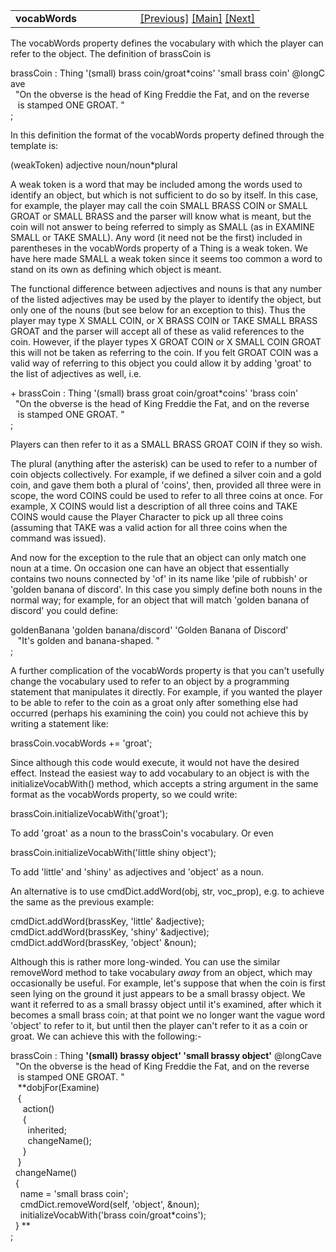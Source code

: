 ---
---
<table width="100%" data-border="0" data-cellspacing="0"
data-cellpadding="3" data-bgcolor="#C0C0C0">
<colgroup>
<col style="width: 50%" />
<col style="width: 50%" />
</colgroup>
<tbody>
<tr>
<td style="text-align: left;"><strong>vocabWords<br />
</strong></td>
<td style="text-align: right;"><a
href="thing-thebasics.html">[Previous]</a> <a
href="generalintroduction.html">[Main]</a> <a
href="initdesc+initspecialdesc.html">[Next]</a></td>
</tr>
</tbody>
</table>

  
The vocabWords property defines the vocabulary with which the player can
refer to the object. The definition of brassCoin is  
  
brassCoin : Thing '(small) brass coin/groat\*coins' 'small brass coin' @longCave  
  "On the obverse is the head of King Freddie the Fat, and on the reverse  
   is stamped ONE GROAT. "  
;  
  
In this definition the format of the vocabWords property defined through
the template is:  
  
(weakToken) adjective noun/noun\*plural  
  
A weak token is a word that may be included among the words used to
identify an object, but which is not sufficient to do so by itself. In
this case, for example, the player may call the coin SMALL BRASS COIN or
SMALL GROAT or SMALL BRASS and the parser will know what is meant, but
the coin will not answer to being referred to simply as SMALL (as in
EXAMINE SMALL or TAKE SMALL). Any word (it need not be the first)
included in parentheses in the vocabWords property of a Thing is a weak
token. We have here made SMALL a weak token since it seems too common a
word to stand on its own as defining which object is meant.  
  
The functional difference between adjectives and nouns is that any
number of the listed adjectives may be used by the player to identify
the object, but only one of the nouns (but see below for an exception to
this). Thus the player may type X SMALL COIN, or X BRASS COIN or TAKE
SMALL BRASS GROAT and the parser will accept all of these as valid
references to the coin. However, if the player types X GROAT COIN or X
SMALL COIN GROAT this will not be taken as referring to the coin. If you
felt GROAT COIN was a valid way of referring to this object you could
allow it by adding 'groat' to the list of adjectives as well, i.e.  
  
+ brassCoin : Thing '(small) brass groat coin/groat\*coins' 'brass coin'   
  "On the obverse is the head of King Freddie the Fat, and on the reverse  
   is stamped ONE GROAT. "  
;  
  
Players can then refer to it as a SMALL BRASS GROAT COIN if they so
wish.  
  
The plural (anything after the asterisk) can be used to refer to a
number of coin objects collectively. For example, if we defined a silver
coin and a gold coin, and gave them both a plural of 'coins', then,
provided all three were in scope, the word COINS could be used to refer
to all three coins at once. For example, X COINS would list a
description of all three coins and TAKE COINS would cause the Player
Character to pick up all three coins (assuming that TAKE was a valid
action for all three coins when the command was issued).  
  
And now for the exception to the rule that an object can only match one
noun at a time. On occasion one can have an object that essentially
contains two nouns connected by 'of' in its name like 'pile of rubbish'
or 'golden banana of discord'. In this case you simply define both nouns
in the normal way; for example, for an object that will match 'golden
banana of discord' you could define:  
  
goldenBanana 'golden banana/discord' 'Golden Banana of Discord'  
   "It's golden and banana-shaped. "  
;  
  
A further complication of the vocabWords property is that you can't
usefully change the vocabulary used to refer to an object by a
programming statement that manipulates it directly. For example, if you
wanted the player to be able to refer to the coin as a groat only after
something else had occurred (perhaps his examining the coin) you could
not achieve this by writing a statement like:  
  
brassCoin.vocabWords += 'groat';  
  
Since although this code would execute, it would not have the desired
effect. Instead the easiest way to add vocabulary to an object is with
the initializeVocabWith() method, which accepts a string argument in the
same format as the vocabWords property, so we could write:  
  
brassCoin.initializeVocabWith('groat');   
  
To add 'groat' as a noun to the brassCoin's vocabulary. Or even  
  
brassCoin.initializeVocabWith('little shiny object');   
  
To add 'little' and 'shiny' as adjectives and 'object' as a noun.  
  
An alternative is to use cmdDict.addWord(obj, str, voc_prop), e.g. to
achieve the same as the previous example:  
  
cmdDict.addWord(brassKey, 'little' &adjective);  
cmdDict.addWord(brassKey, 'shiny' &adjective);  
cmdDict.addWord(brassKey, 'object' &noun);  
  
Although this is rather more long-winded. You can use the similar
removeWord method to take vocabulary *away* from an object, which may
occasionally be useful. For example, let's suppose that when the coin is
first seen lying on the ground it just appears to be a small brassy
object. We want it referred to as a small brassy object until it's
examined, after which it becomes a small brass coin; at that point we no
longer want the vague word 'object' to refer to it, but until then the
player can't refer to it as a coin or groat. We can achieve this with
the following:-  
  
brassCoin : Thing **'(small) brassy object' 'small brassy object'** @longCave  
  "On the obverse is the head of King Freddie the Fat, and on the reverse  
   is stamped ONE GROAT. "     
   **dobjFor(Examine)  
   {  
     action()  
     {  
       inherited;  
       changeName();  
     }  
   }  
  changeName()  
  {  
    name = 'small brass coin';  
    cmdDict.removeWord(self, 'object', &noun);  
    initializeVocabWith('brass coin/groat\*coins');  
  } **  
;  

